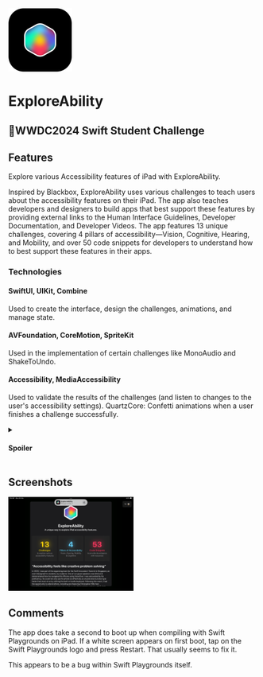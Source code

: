 <img width=128 src="./.gh-assets/appicon.png">

# ExploreAbility

## WWDC2024 Swift Student Challenge

## Features
Explore various Accessibility features of iPad with ExploreAbility.

Inspired by Blackbox, ExploreAbility uses various challenges to teach users about the accessibility features on their iPad. The app also teaches developers and designers to build apps that best support these features by providing external links to the Human Interface Guidelines, Developer Documentation, and Developer Videos. The app features 13 unique challenges, covering 4 pillars of accessibility—Vision, Cognitive, Hearing, and Mobility, and over 50 code snippets for developers to understand how to best support these features in their apps.

### Technologies 
#### SwiftUI, UIKit, Combine
Used to create the interface, design the challenges, animations, and manage state. 

#### AVFoundation, CoreMotion, SpriteKit
Used in the implementation of certain challenges like MonoAudio and ShakeToUndo. 

#### Accessibility, MediaAccessibility
Used to validate the results of the challenges (and listen to changes to the user's accessibility settings). QuartzCore: Confetti animations when a user finishes a challenge successfully. 

<details>

<summary><h4>Spoiler</h4></summary>
To help you test it out, here is the solution to one challenge: 

Under Vision, the challenge furthest to the trailing edge, towards the top is on _Dynamic Type_. 

In order to enable it, go to Settings > Accessibility > Display & Text Size > Larger Text, and drag the slider to max.
</details>

## Screenshots
<img style="width: 50%;" src="./.gh-assets/onboarding.png">

## Comments
The app does take a second to boot up when compiling with Swift Playgrounds on iPad. 
If a white screen appears on first boot, tap on the Swift Playgrounds logo and press Restart. That usually seems to fix it.

This appears to be a bug within Swift Playgrounds itself.
